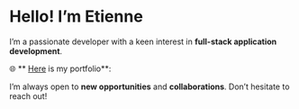 # Hello! I’m Etienne

I’m a passionate developer with a keen interest in **full-stack application development**.

🌐 ** [Here](https://crispy-train-nine.vercel.app) is my portfolio**:

I’m always open to **new opportunities** and **collaborations**. Don’t hesitate to reach out!
